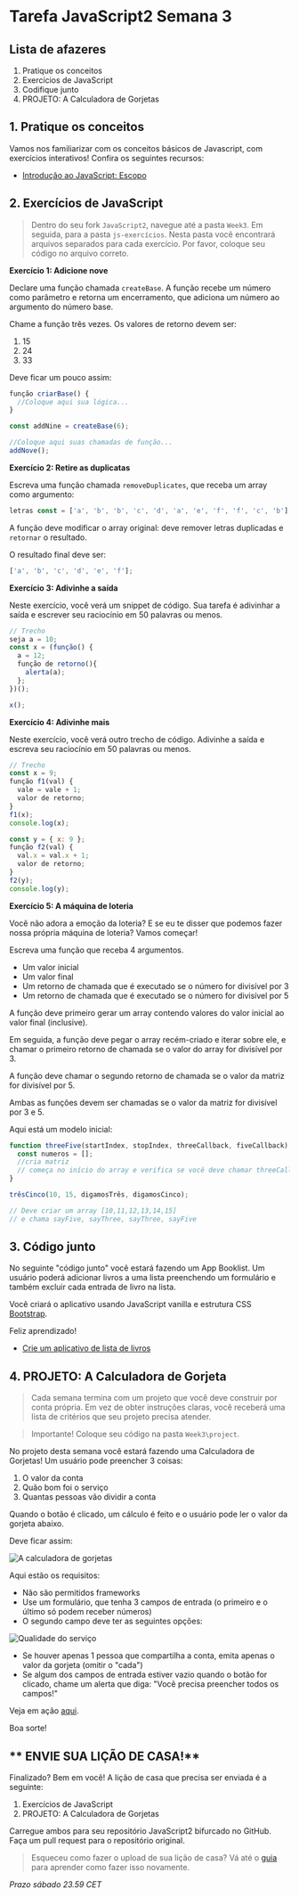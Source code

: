 # Tarefa JavaScript2 Semana 3

## **Lista de afazeres**

1. Pratique os conceitos
2. Exercícios de JavaScript
3. Codifique junto
4. PROJETO: A Calculadora de Gorjetas

## **1. Pratique os conceitos**

Vamos nos familiarizar com os conceitos básicos de Javascript, com exercícios interativos! Confira os seguintes recursos:

- [Introdução ao JavaScript: Escopo](https://www.codecademy.com/courses/introduction-to-javascript/lessons/scope/exercises/scope)

## **2. Exercícios de JavaScript**

> Dentro do seu fork `JavaScript2`, navegue até a pasta `Week3`. Em seguida, para a pasta `js-exercícios`. Nesta pasta você encontrará arquivos separados para cada exercício. Por favor, coloque seu código no arquivo correto.

**Exercício 1: Adicione nove**

Declare uma função chamada `createBase`. A função recebe um número como parâmetro e retorna um encerramento, que adiciona um número ao argumento do número base.

Chame a função três vezes. Os valores de retorno devem ser:

1. 15
2. 24
3. 33

Deve ficar um pouco assim:

``` js
função criarBase() {
  //Coloque aqui sua lógica...
}

const addNine = createBase(6);

//Coloque aqui suas chamadas de função...
addNove();
```

**Exercício 2: Retire as duplicatas**

Escreva uma função chamada `removeDuplicates`, que receba um array como argumento:

``` js
letras const = ['a', 'b', 'b', 'c', 'd', 'a', 'e', 'f', 'f', 'c', 'b'];
```

A função deve modificar o array original: deve remover letras duplicadas e `retornar` o resultado.

O resultado final deve ser:

``` js
['a', 'b', 'c', 'd', 'e', 'f'];
```

**Exercício 3: Adivinhe a saída**

Neste exercício, você verá um snippet de código. Sua tarefa é adivinhar a saída e escrever seu raciocínio em 50 palavras ou menos.

``` js
// Trecho
seja a = 10;
const x = (função() {
  a = 12;
  função de retorno(){
    alerta(a);
  };
})();

x();
```

**Exercício 4: Adivinhe mais**

Neste exercício, você verá outro trecho de código. Adivinhe a saída e escreva seu raciocínio em 50 palavras ou menos.

``` js
// Trecho
const x = 9;
função f1(val) {
  vale = vale + 1;
  valor de retorno;
}
f1(x);
console.log(x);

const y = { x: 9 };
função f2(val) {
  val.x = val.x + 1;
  valor de retorno;
}
f2(y);
console.log(y);
```

**Exercício 5: A máquina de loteria**

Você não adora a emoção da loteria? E se eu te disser que podemos fazer nossa própria máquina de loteria? Vamos começar!

Escreva uma função que receba 4 argumentos.

- Um valor inicial
- Um valor final
- Um retorno de chamada que é executado se o número for divisível por 3
- Um retorno de chamada que é executado se o número for divisível por 5

A função deve primeiro gerar um array contendo valores do valor inicial ao valor final (inclusive).

Em seguida, a função deve pegar o array recém-criado e iterar sobre ele, e chamar o primeiro retorno de chamada se o valor do array for divisível por 3.

A função deve chamar o segundo retorno de chamada se o valor da matriz for divisível por 5.

Ambas as funções devem ser chamadas se o valor da matriz for divisível por 3 e 5.

Aqui está um modelo inicial:

``` js
function threeFive(startIndex, stopIndex, threeCallback, fiveCallback) {
  const numeros = [];
  //cria matriz
  // começa no início do array e verifica se você deve chamar threeCallback ou fiveCallback ou ir para o próximo
}

trêsCinco(10, 15, digamosTrês, digamosCinco);

// Deve criar um array [10,11,12,13,14,15]
// e chama sayFive, sayThree, sayThree, sayFive
```

## **3. Código junto**

No seguinte "código junto" você estará fazendo um App Booklist. Um usuário poderá adicionar livros a uma lista preenchendo um formulário e também excluir cada entrada de livro na lista.

Você criará o aplicativo usando JavaScript vanilla e estrutura CSS [Bootstrap](https://www.getbootstrap.com).

Feliz aprendizado!

- [Crie um aplicativo de lista de livros](https://www.youtube.com/watch?v=JaMCxVWtW58)

## **4. PROJETO: A Calculadora de Gorjeta**

> Cada semana termina com um projeto que você deve construir por conta própria. Em vez de obter instruções claras, você receberá uma lista de critérios que seu projeto precisa atender.

> Importante! Coloque seu código na pasta `Week3\project`.

No projeto desta semana você estará fazendo uma Calculadora de Gorjetas! Um usuário pode preencher 3 coisas:

1. O valor da conta
2. Quão bom foi o serviço
3. Quantas pessoas vão dividir a conta

Quando o botão é clicado, um cálculo é feito e o usuário pode ler o valor da gorjeta abaixo.

Deve ficar assim:

![A calculadora de gorjetas](../assets/tipcalculator.png)

Aqui estão os requisitos:

- Não são permitidos frameworks
- Use um formulário, que tenha 3 campos de entrada (o primeiro e o último só podem receber números)
- O segundo campo deve ter as seguintes opções:

![Qualidade do serviço](../assets/servicequality.png)

- Se houver apenas 1 pessoa que compartilha a conta, emita apenas o valor da gorjeta (omitir o "cada")
- Se algum dos campos de entrada estiver vazio quando o botão for clicado, chame um alerta que diga: "Você precisa preencher todos os campos!"

Veja em ação [aqui](https://tipcalculator-sandbox.mxapps.io/).

Boa sorte!

## ** ENVIE SUA LIÇÃO DE CASA!**

Finalizado? Bem em você! A lição de casa que precisa ser enviada é a seguinte:

1. Exercícios de JavaScript
2. PROJETO: A Calculadora de Gorjetas

Carregue ambos para seu repositório JavaScript2 bifurcado no GitHub. Faça um pull request para o repositório original.

> Esqueceu como fazer o upload de sua lição de casa? Vá até o [guia](../hand-in-homework-guide.md) para aprender como fazer isso novamente.

_Prazo sábado 23.59 CET_
